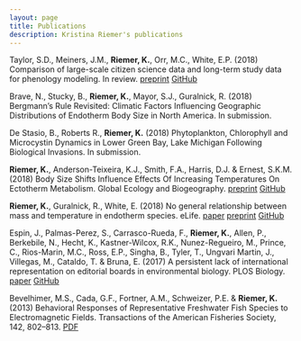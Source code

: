 ```yaml
---
layout: page
title: Publications
description: Kristina Riemer's publications
---
```


Taylor, S.D., Meiners, J.M., **Riemer, K.**, Orr, M.C., White, E.P. (2018) Comparison of large-scale citizen science data and long-term study data for phenology modeling. In review. [preprint](https://www.biorxiv.org/content/early/2018/05/31/335802) [GitHub](https://github.com/sdtaylor/phenology_dataset_study)

Brave, N., Stucky, B., **Riemer, K.**, Mayor, S.J., Guralnick, R. (2018) Bergmann’s Rule Revisited: Climatic Factors Influencing Geographic Distributions of Endotherm Body Size in North America. In submission. 

De Stasio, B., Roberts R., **Riemer, K.** (2018) Phytoplankton, Chlorophyll and Microcystin Dynamics in Lower Green Bay, Lake Michigan Following Biological Invasions. In submission. 

**Riemer, K.**, Anderson-Teixeira, K.J., Smith, F.A., Harris, D.J. & Ernest, S.K.M. (2018) Body Size Shifts Influence Effects Of Increasing Temperatures On Ectotherm Metabolism. Global Ecology and Biogeography. [preprint](http://biorxiv.org/content/early/2017/05/17/139279) [GitHub](https://github.com/weecology/mte-ecto)

**Riemer, K.**, Guralnick, R., White, E. (2018) No general relationship between mass and temperature in endotherm species. eLife. [paper](https://elifesciences.org/articles/27166) [preprint](https://doi.org/10.1101/113753) [GitHub](https://github.com/KristinaRiemer/MassResponseToTemp)

Espin, J., Palmas-Perez, S., Carrasco-Rueda, F., **Riemer, K.**, Allen, P., Berkebile, N., Hecht, K., Kastner-Wilcox, R.K., Nunez-Regueiro, M., Prince, C., Rios-Marin, M.C., Ross, E.P., Singha, B., Tyler, T., Ungvari Martin, J., Villegas, M., Cataldo, T. & Bruna, E. (2017) A persistent lack of international representation on editorial boards in environmental biology. PLOS Biology. [paper](http://journals.plos.org/plosbiology/article?id=10.1371/journal.pbio.2002760) [GitHub](https://github.com/spalmas/Editorial-Board-Geography)

Bevelhimer, M.S., Cada, G.F., Fortner, A.M., Schweizer, P.E. & **Riemer, K.** (2013) Behavioral Responses of Representative Freshwater Fish Species to Electromagnetic Fields. Transactions of the American Fisheries Society, 142, 802–813. [PDF](http://hydropower.ornl.gov/docs/pubs/Behavioral_Responses_of_Representative_Freshwater_Fish_Species_to_Electromagnetic_Fields.pdf)

